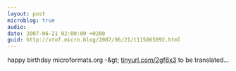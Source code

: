 ```yaml
---
layout: post
microblog: true
audio: 
date: 2007-06-21 02:00:00 +0200
guid: http://xtof.micro.blog/2007/06/21/t115065892.html
---
```

happy birthday microformats.org -&amp;gt; [tinyurl.com/2gf6x3](http://tinyurl.com/2gf6x3) to be translated...
